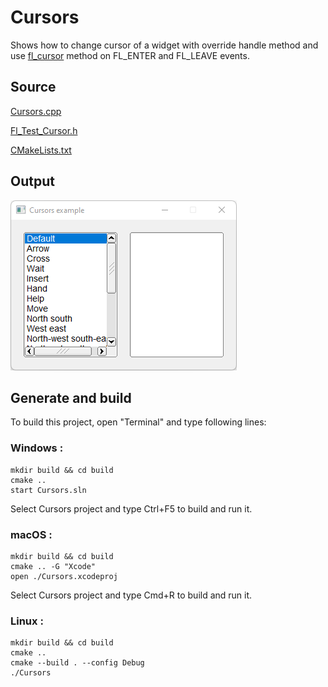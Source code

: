 # Cursors

Shows how to change cursor of a widget with override handle method and use [fl_cursor](https://www.fltk.org/doc-1.3/group__fl__drawings.html#gac34f54a80fa846cf66f160bc02940bd2) method on FL_ENTER and FL_LEAVE events.

## Source

[Cursors.cpp](Cursors.cpp)

[Fl_Test_Cursor.h](Fl_Test_Cursor.h)

[CMakeLists.txt](CMakeLists.txt)

## Output

![output](../../../docs/Pictures/Examples/Cursors.png)

## Generate and build

To build this project, open "Terminal" and type following lines:

### Windows :

``` shell
mkdir build && cd build
cmake .. 
start Cursors.sln
```

Select Cursors project and type Ctrl+F5 to build and run it.

### macOS :

``` shell
mkdir build && cd build
cmake .. -G "Xcode"
open ./Cursors.xcodeproj
```

Select Cursors project and type Cmd+R to build and run it.

### Linux :

``` shell
mkdir build && cd build
cmake .. 
cmake --build . --config Debug
./Cursors
```
